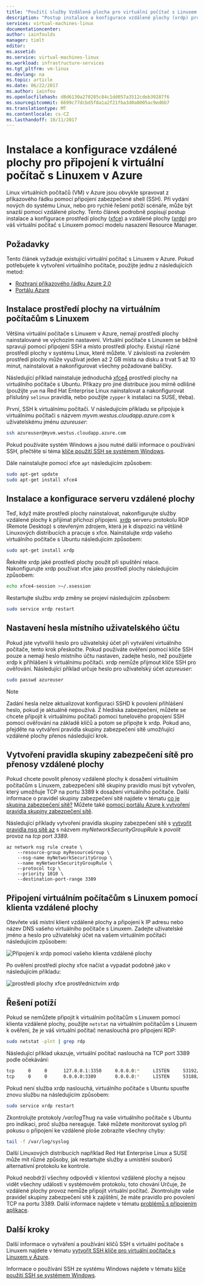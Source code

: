 ```yaml
---
title: "Použití služby Vzdálená plocha pro virtuální počítač s Linuxem v Azure | Microsoft Docs"
description: "Postup instalace a konfigurace vzdálené plochy (xrdp) pro připojení k virtuální počítač s Linuxem v Azure pomocí nástroje s grafickým rozhraním"
services: virtual-machines-linux
documentationcenter: 
author: iainfoulds
manager: timlt
editor: 
ms.assetid: 
ms.service: virtual-machines-linux
ms.workload: infrastructure-services
ms.tgt_pltfrm: vm-linux
ms.devlang: na
ms.topic: article
ms.date: 06/22/2017
ms.author: iainfou
ms.openlocfilehash: d8d6130a270285c84c1dd057a3512cdeb39287f6
ms.sourcegitcommit: 6699c77dcbd5f8a1a2f21fba3d0a0005ac9ed6b7
ms.translationtype: MT
ms.contentlocale: cs-CZ
ms.lasthandoff: 10/11/2017
---
```

# <a name="install-and-configure-remote-desktop-to-connect-to-a-linux-vm-in-azure"></a>Instalace a konfigurace vzdálené plochy pro připojení k virtuální počítač s Linuxem v Azure
Linux virtuálních počítačů (VM) v Azure jsou obvykle spravovat z příkazového řádku pomocí připojení zabezpečené shell (SSH). Při vydání nových do systému Linux, nebo pro rychlé řešení potíží scénáře, může být snazší pomocí vzdálené plochy. Tento článek podrobně popisují postup instalace a konfigurace prostředí plochy ([xfce](https://www.xfce.org)) a vzdálené plochy ([xrdp](http://www.xrdp.org)) pro váš virtuální počítač s Linuxem pomocí modelu nasazení Resource Manager.


## <a name="prerequisites"></a>Požadavky
Tento článek vyžaduje existující virtuální počítač s Linuxem v Azure. Pokud potřebujete k vytvoření virtuálního počítače, použijte jednu z následujících metod:

- [Rozhraní příkazového řádku Azure 2.0](quick-create-cli.md)
- [Portálu Azure](quick-create-portal.md)


## <a name="install-a-desktop-environment-on-your-linux-vm"></a>Instalace prostředí plochy na virtuálním počítačům s Linuxem
Většina virtuální počítače s Linuxem v Azure, nemají prostředí plochy nainstalované ve výchozím nastavení. Virtuální počítače s Linuxem se běžně spravují pomocí připojení SSH a místo prostředí plochy. Existují různé prostředí plochy v systému Linux, které můžete. V závislosti na zvoleném prostředí plochy může využívat jeden až 2 GB místa na disku a trvat 5 až 10 minut, nainstalovat a nakonfigurovat všechny požadované balíčky.

Následující příklad nainstaluje jednoduchá [xfce4](https://www.xfce.org/) prostředí plochy na virtuálního počítače s Ubuntu. Příkazy pro jiné distribuce jsou mírně odlišné (použijte `yum` na Red Hat Enterprise Linux nainstalovat a nakonfigurovat příslušný `selinux` pravidla, nebo použijte `zypper` k instalaci na SUSE, třeba).

První, SSH k virtuálnímu počítači. V následujícím příkladu se připojuje k virtuálnímu počítači s názvem *myvm.westus.cloudapp.azure.com* k uživatelskému jménu *azureuser*:

```bash
ssh azureuser@myvm.westus.cloudapp.azure.com
```

Pokud používáte systém Windows a jsou nutné další informace o používání SSH, přečtěte si téma [klíče použití SSH se systémem Windows](ssh-from-windows.md).

Dále nainstalujte pomocí xfce `apt` následujícím způsobem:

```bash
sudo apt-get update
sudo apt-get install xfce4
```

## <a name="install-and-configure-a-remote-desktop-server"></a>Instalace a konfigurace serveru vzdálené plochy
Teď, když máte prostředí plochy nainstalovat, nakonfigurujte služby vzdálené plochy k přijímat příchozí připojení. [xrdp](http://xrdp.org) serveru protokolu RDP (Remote Desktop) s otevřeným zdrojem, která je k dispozici na většině Linuxových distribucích a pracuje s xfce. Nainstalujte xrdp vašeho virtuálního počítače s Ubuntu následujícím způsobem:

```bash
sudo apt-get install xrdp
```

Řekněte xrdp jaké prostředí plochy použít při spuštění relace. Nakonfigurujte xrdp používat xfce jako prostředí plochy následujícím způsobem:

```bash
echo xfce4-session >~/.xsession
```

Restartujte službu xrdp změny se projeví následujícím způsobem:

```bash
sudo service xrdp restart
```


## <a name="set-a-local-user-account-password"></a>Nastavení hesla místního uživatelského účtu
Pokud jste vytvořili heslo pro uživatelský účet při vytváření virtuálního počítače, tento krok přeskočte. Pokud používáte ověření pomocí klíče SSH pouze a nemají heslo místního účtu nastaven, zadejte heslo, než použijete xrdp k přihlášení k virtuálnímu počítači. xrdp nemůže přijmout klíče SSH pro ověřování. Následující příklad určuje heslo pro uživatelský účet *azureuser*:

```bash
sudo passwd azureuser
```

> [!NOTE]
> Zadání hesla nelze aktualizovat konfiguraci SSHD k povolení přihlášení heslo, pokud je aktuálně nepoužívá. Z hlediska zabezpečení, můžete se chcete připojit k virtuálnímu počítači pomocí tunelového propojení SSH pomocí ověřování na základě klíčů a potom se připojte k xrdp. Pokud ano, přejděte na vytváření pravidla skupiny zabezpečení sítě umožňující vzdálené plochy přenos následující krok.


## <a name="create-a-network-security-group-rule-for-remote-desktop-traffic"></a>Vytvoření pravidla skupiny zabezpečení sítě pro přenosy vzdálené plochy
Pokud chcete povolit přenosy vzdálené plochy k dosažení virtuálním počítačům s Linuxem, zabezpečení sítě skupiny pravidlo musí být vytvořen, který umožňuje TCP na portu 3389 k dosažení virtuálního počítače. Další informace o pravidel skupiny zabezpečení sítě najdete v tématu [co je skupina zabezpečení sítě?](../../virtual-network/virtual-networks-nsg.md?toc=%2fazure%2fvirtual-machines%2flinux%2ftoc.json) Můžete také [pomocí portálu Azure k vytvoření pravidla skupiny zabezpečení sítě](../windows/nsg-quickstart-portal.md?toc=%2fazure%2fvirtual-machines%2flinux%2ftoc.json).

Následující příklady vytvoření pravidla skupiny zabezpečení sítě s [vytvořit pravidla nsg sítě az](/cli/azure/network/nsg/rule#create) s názvem *myNetworkSecurityGroupRule* k *povolit* provoz na *tcp* port *3389*.

```azurecli
az network nsg rule create \
    --resource-group myResourceGroup \
    --nsg-name myNetworkSecurityGroup \
    --name myNetworkSecurityGroupRule \
    --protocol tcp \
    --priority 1010 \
    --destination-port-range 3389
```


## <a name="connect-your-linux-vm-with-a-remote-desktop-client"></a>Připojení virtuálním počítačům s Linuxem pomocí klienta vzdálené plochy
Otevřete váš místní klient vzdálené plochy a připojení k IP adresu nebo název DNS vašeho virtuálního počítače s Linuxem. Zadejte uživatelské jméno a heslo pro uživatelský účet na vašem virtuálním počítači následujícím způsobem:

![Připojení k xrdp pomocí vašeho klienta vzdálené plochy](./media/use-remote-desktop/remote-desktop-client.png)

Po ověření prostředí plochy xfce načíst a vypadat podobně jako v následujícím příkladu:

![prostředí plochy xfce prostřednictvím xrdp](./media/use-remote-desktop/xfce-desktop-environment.png)


## <a name="troubleshoot"></a>Řešení potíží
Pokud se nemůžete připojit k virtuálním počítačům s Linuxem pomocí klienta vzdálené plochy, použijte `netstat` na virtuálním počítačům s Linuxem k ověření, že je váš virtuální počítač nenaslouchá pro připojení RDP:

```bash
sudo netstat -plnt | grep rdp
```

Následující příklad ukazuje, virtuální počítač naslouchá na TCP port 3389 podle očekávání:

```bash
tcp     0     0      127.0.0.1:3350     0.0.0.0:*     LISTEN     53192/xrdp-sesman
tcp     0     0      0.0.0.0:3389       0.0.0.0:*     LISTEN     53188/xrdp
```

Pokud není služba xrdp naslouchá, virtuálního počítače s Ubuntu spusťte znovu službu na následujícím způsobem:

```bash
sudo service xrdp restart
```

Zkontrolujte protokoly */var/log*Thug na vaše virtuálního počítače s Ubuntu pro indikaci, proč služba nereaguje. Také můžete monitorovat syslog při pokusu o připojení ke vzdálené ploše zobrazíte všechny chyby:

```bash
tail -f /var/log/syslog
```

Další Linuxových distribucích například Red Hat Enterprise Linux a SUSE může mít různé způsoby, jak restartujte služby a umístění souborů alternativní protokolu ke kontrole.

Pokud neobdrží všechny odpovědi v klientovi vzdálené plochy a nejsou vidět všechny události v systémovém protokolu, toto chování Určuje, že vzdálené plochy provoz nemůže připojit virtuální počítač. Zkontrolujte vaše pravidel skupiny zabezpečení sítě k zajištění, že máte pravidlo pro povolení TCP na portu 3389. Další informace najdete v tématu [problémů s připojením aplikace](../windows/troubleshoot-app-connection.md).


## <a name="next-steps"></a>Další kroky
Další informace o vytváření a používání klíčů SSH s virtuální počítače s Linuxem najdete v tématu [vytvořit SSH klíče pro virtuální počítače s Linuxem v Azure](mac-create-ssh-keys.md).

Informace o používání SSH ze systému Windows najdete v tématu [klíče použití SSH se systémem Windows](ssh-from-windows.md).

